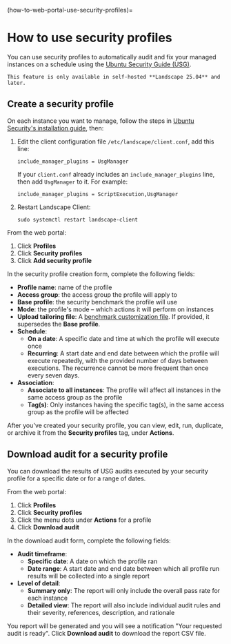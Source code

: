 (how-to-web-portal-use-security-profiles)=
# How to use security profiles

You can use security profiles to automatically audit and fix your managed instances on a schedule using the [Ubuntu Security Guide (USG)](https://documentation.ubuntu.com/security/docs/compliance/usg/).

```{note}
This feature is only available in self-hosted **Landscape 25.04** and later.
```

## Create a security profile

On each instance you want to manage, follow the steps in [Ubuntu Security's installation guide](https://documentation.ubuntu.com/security/docs/compliance/usg/install-usg/), then:

1. Edit the client configuration file `/etc/landscape/client.conf`, add this line:

    ```
    include_manager_plugins = UsgManager
    ```

    If your `client.conf` already includes an `include_manager_plugins` line, then add `UsgManager` to it. For example:

    ```
    include_manager_plugins = ScriptExecution,UsgManager
    ```

2. Restart Landscape Client:

    ```
    sudo systemctl restart landscape-client
    ```

From the web portal:

1. Click **Profiles**
2. Click **Security profiles**
3. Click **Add security profile**

In the security profile creation form, complete the following fields:

- **Profile name**: name of the profile
- **Access group**: the access group the profile will apply to
- **Base profile**: the security benchmark the profile will use
- **Mode**: the profile's mode – which actions it will perform on instances
- **Upload tailoring file**: A [benchmark customization file](https://documentation.ubuntu.com/security/docs/compliance/usg/cis-customize/). If provided, it supersedes the **Base profile**.
- **Schedule**:
  - **On a date**: A specific date and time at which the profile will execute once
  - **Recurring**: A start date and end date between which the profile will execute repeatedly, with the provided number of days between executions. The recurrence cannot be more frequent than once every seven days.
- **Association**:
  - **Associate to all instances**: The profile will affect all instances in the same access group as the profile
  - **Tag(s)**: Only instances having the specific tag(s), in the same access group as the profile will be affected
  
After you've created your security profile, you can view, edit, run, duplicate, or archive it from the **Security profiles** tag, under **Actions**.

## Download audit for a security profile

You can download the results of USG audits executed by your security profile for a specific date or for a range of dates.

From the web portal:

1. Click **Profiles**
2. Click **Security profiles**
3. Click the menu dots under **Actions** for a profile
4. Click **Download audit**

In the download audit form, complete the following fields:

- **Audit timeframe**:
  - **Specific date**: A date on which the profile ran
  - **Date range**: A start date and end date between which all profile run results will be collected into a single report
- **Level of detail**:
  - **Summary only**: The report will only include the overall pass rate for each instance
  - **Detailed view**: The report will also include individual audit rules and their severity, references, description, and rationale

You report will be generated and you will see a notification "Your requested audit is ready". Click **Download audit** to download the report CSV file.
